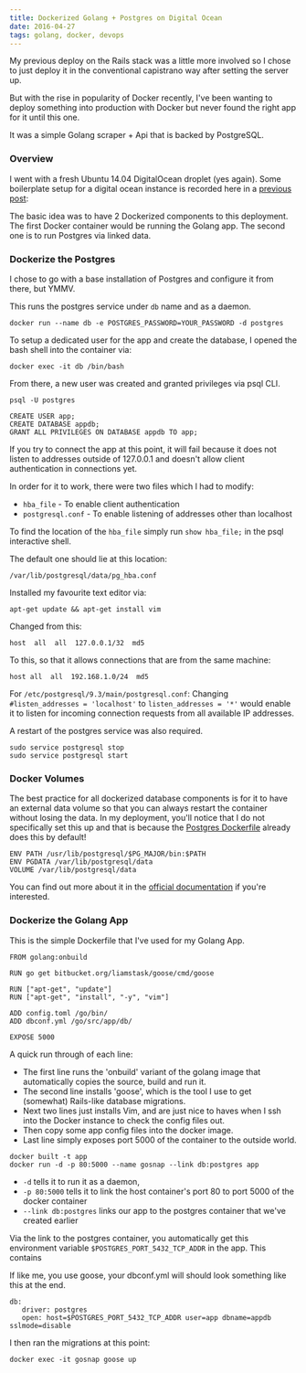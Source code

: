 ```yaml
---
title: Dockerized Golang + Postgres on Digital Ocean
date: 2016-04-27
tags: golang, docker, devops
---
```


My previous deploy on the Rails stack was a little more involved so I chose to just deploy it in the conventional capistrano way after setting the server up.

But with the rise in popularity of Docker recently, I've been wanting to deploy something into production with Docker but never found the right app for it until this one.

It was a simple Golang scraper + Api that is backed by PostgreSQL.

### Overview

I went with a fresh Ubuntu 14.04 DigitalOcean droplet (yes again). Some boilerplate setup for a digital ocean instance is recorded here in a [previous post](https://aranair.github.io/posts/2016/01/22/capistrano-postgres-rails-rvm-nginx-puma):

The basic idea was to have 2 Dockerized components to this deployment. The first Docker container would be running the Golang app. The second one is to run Postgres via linked data.

### Dockerize the Postgres

I chose to go with a base installation of Postgres and configure it from there, but YMMV.

This runs the postgres service under `db` name and as a daemon.

```
docker run --name db -e POSTGRES_PASSWORD=YOUR_PASSWORD -d postgres
```

To setup a dedicated user for the app and create the database, I opened the bash shell into the container via: 

```
docker exec -it db /bin/bash
```

From there, a new user was created and granted privileges via psql CLI.

```
psql -U postgres
```

```
CREATE USER app;
CREATE DATABASE appdb;
GRANT ALL PRIVILEGES ON DATABASE appdb TO app;
```

If you try to connect the app at this point, it will fail because it does not listen to addresses outside of 127.0.0.1 and doesn't allow client authentication in connections yet. 

In order for it to work, there were two files which I had to modify:

- `hba_file` - To enable client authentication
- `postgresql.conf` - To enable listening of addresses other than localhost

To find the location of the `hba_file` simply run `show hba_file;` in the psql interactive shell. 

The default one should lie at this location: 

```
/var/lib/postgresql/data/pg_hba.conf
```

Installed my favourite text editor via:

```
apt-get update && apt-get install vim
```

Changed from this:

```
host  all  all  127.0.0.1/32  md5
```

To this, so that it allows connections that are from the same machine:

```
host all  all  192.168.1.0/24  md5
```

For `/etc/postgresql/9.3/main/postgresql.conf`:  Changing `#listen_addresses = 'localhost'` to `listen_addresses = '*'` would enable it to listen for incoming connection requests from all available IP addresses.

A restart of the postgres service was also required.

```
sudo service postgresql stop
sudo service postgresql start
```

### Docker Volumes

The best practice for all dockerized database components is for it to have an external data volume so that you can always restart the container without losing the data. 
In my deployment, you'll notice that I do not specifically set this up and that is because the [Postgres Dockerfile]("https://github.com/docker-library/postgres/blob/8e867c8ba0fc8fd347e43ae53ddeba8e67242a53/9.3/Dockerfile") already does this by default!

```
ENV PATH /usr/lib/postgresql/$PG_MAJOR/bin:$PATH
ENV PGDATA /var/lib/postgresql/data
VOLUME /var/lib/postgresql/data
```

You can find out more about it in the [official documentation](https://docs.docker.com/engine/userguide/containers/dockervolumes/) if you're interested.


### Dockerize the Golang App

This is the simple Dockerfile that I've used for my Golang App.

```
FROM golang:onbuild

RUN go get bitbucket.org/liamstask/goose/cmd/goose

RUN ["apt-get", "update"]
RUN ["apt-get", "install", "-y", "vim"]

ADD config.toml /go/bin/
ADD dbconf.yml /go/src/app/db/

EXPOSE 5000
```

A quick run through of each line:

- The first line runs the 'onbuild' variant of the golang image that automatically copies the source, build and run it. 
- The second line installs 'goose', which is the tool I use to get (somewhat) Rails-like database migrations.
- Next two lines just installs Vim, and are just nice to haves when I ssh into the Docker instance to check the config files out.
- Then copy some app config files into the docker image.
- Last line simply exposes port 5000 of the container to the outside world. 

```
docker built -t app
docker run -d -p 80:5000 --name gosnap --link db:postgres app
```

- `-d` tells it to run it as a daemon,
- `-p 80:5000` tells it to link the host container's port 80 to port 5000 of the docker container
- `--link db:postgres` links our app to the postgres container that we've created earlier

Via the link to the postgres container, you automatically get this environment variable `$POSTGRES_PORT_5432_TCP_ADDR` in the app. This contains

If like me, you use goose, your dbconf.yml will should look something like this at the end.

```
db:
   driver: postgres
   open: host=$POSTGRES_PORT_5432_TCP_ADDR user=app dbname=appdb sslmode=disable
```

I then ran the migrations at this point:

```
docker exec -it gosnap goose up
```
